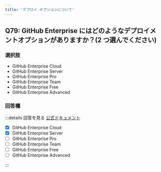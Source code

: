```yaml
---
title: 'デプロイ オプションについて'
---
```


## Q79: GitHub Enterprise にはどのようなデプロイメントオプションがありますか？(2 つ選んでください)

### 選択肢

- GitHub Enterprise Cloud
- GitHub Enterprise Server
- GitHub Enterprise Pro
- GitHub Enterprise Team
- GitHub Enterprise Free
- GitHub Enterprise Advanced

### 回答欄

:::details 回答を見る
[公式ドキュメント](https://docs.github.com/ja/enterprise-cloud@latest/admin/overview/about-github-for-enterprises#about-deployment-options)

- [x] GitHub Enterprise Cloud
- [x] GitHub Enterprise Server
- [ ] GitHub Enterprise Pro
- [ ] GitHub Enterprise Team
- [ ] GitHub Enterprise Free
- [ ] GitHub Enterprise Advanced

:::
